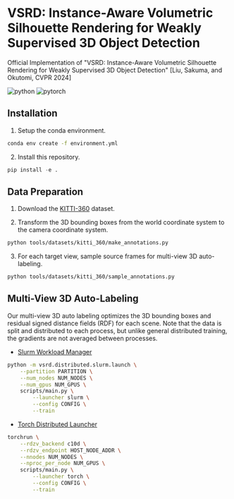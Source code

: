 # VSRD: Instance-Aware Volumetric Silhouette Rendering for Weakly Supervised 3D Object Detection

Official Implementation of "VSRD: Instance-Aware Volumetric Silhouette Rendering for Weakly Supervised 3D Object Detection" [Liu, Sakuma, and Okutomi, CVPR 2024]

![python](https://img.shields.io/badge/Python-3.10-3670A0?style=flat&logo=Python&logoColor=ffdd54)
![pytorch](https://img.shields.io/badge/PyTorch-1.13-%23EE4C2C.svg?style=flat&logo=PyTorch&logoColor=%23EE4C2C)

## Installation

1. Setup the conda environment.

```bash
conda env create -f environment.yml
```

2. Install this repository.

```python
pip install -e .
```

## Data Preparation

1. Download the [KITTI-360](https://www.cvlibs.net/datasets/kitti-360/download.php) dataset.

2. Transform the 3D bounding boxes from the world coordinate system to the camera coordinate system.

```bash
python tools/datasets/kitti_360/make_annotations.py
```

3. For each target view, sample source frames for multi-view 3D auto-labeling.

```bash
python tools/datasets/kitti_360/sample_annotations.py
```

## Multi-View 3D Auto-Labeling

Our multi-view 3D auto labeling optimizes the 3D bounding boxes and residual signed distance fields (RDF) for each scene. Note that the data is split and distributed to each process, but unlike general distributed training, the gradients are not averaged between processes.

- [Slurm Workload Manager](https://ja.wikipedia.org/wiki/Slurm_Workload_Manager)

```bash
python -m vsrd.distributed.slurm.launch \
    --partition PARTITION \
    --num_nodes NUM_NODES \
    --num_gpus NUM_GPUS \
    scripts/main.py \
        --launcher slurm \
        --config CONFIG \
        --train
```

- [Torch Distributed Launcher](https://pytorch.org/docs/stable/elastic/run.html)

```bash
torchrun \
    --rdzv_backend c10d \
    --rdzv_endpoint HOST_NODE_ADDR \
    --nnodes NUM_NODES \
    --nproc_per_node NUM_GPUS \
    scripts/main.py \
        --launcher torch \
        --config CONFIG \
        --train
```
